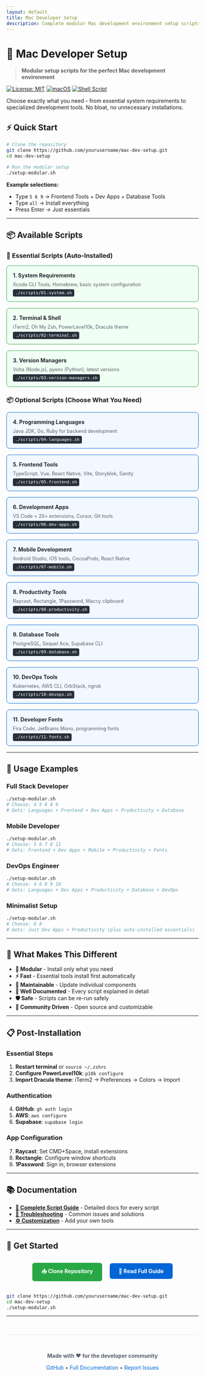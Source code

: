 ```yaml
---
layout: default
title: Mac Developer Setup
description: Complete modular Mac development environment setup scripts
---
```


# 🚀 Mac Developer Setup

> **Modular setup scripts for the perfect Mac development environment**

[![License: MIT](https://img.shields.io/badge/License-MIT-yellow.svg)](https://opensource.org/licenses/MIT)
[![macOS](https://img.shields.io/badge/macOS-Compatible-brightgreen.svg)](https://www.apple.com/macos/)
[![Shell Script](https://img.shields.io/badge/Shell-Bash-blue.svg)](https://www.gnu.org/software/bash/)

Choose exactly what you need - from essential system requirements to specialized development tools. No bloat, no unnecessary installations.

## ⚡ Quick Start

```bash
# Clone the repository
git clone https://github.com/yourusername/mac-dev-setup.git
cd mac-dev-setup

# Run the modular setup
./setup-modular.sh
```

**Example selections:**
- Type `5 6 9` → Frontend Tools + Dev Apps + Database Tools
- Type `all` → Install everything  
- Press Enter → Just essentials

---

## 📦 Available Scripts

### 🔧 Essential Scripts (Auto-Installed)
<div class="script-grid">
  <div class="script-card essential">
    <h4>1. System Requirements</h4>
    <p>Xcode CLI Tools, Homebrew, basic system configuration</p>
    <code>./scripts/01-system.sh</code>
  </div>
  
  <div class="script-card essential">
    <h4>2. Terminal & Shell</h4>
    <p>iTerm2, Oh My Zsh, PowerLevel10k, Dracula theme</p>
    <code>./scripts/02-terminal.sh</code>
  </div>
  
  <div class="script-card essential">
    <h4>3. Version Managers</h4>
    <p>Volta (Node.js), pyenv (Python), latest versions</p>
    <code>./scripts/03-version-managers.sh</code>
  </div>
</div>

### 📦 Optional Scripts (Choose What You Need)
<div class="script-grid">
  <div class="script-card optional">
    <h4>4. Programming Languages</h4>
    <p>Java JDK, Go, Ruby for backend development</p>
    <code>./scripts/04-languages.sh</code>
  </div>
  
  <div class="script-card optional">
    <h4>5. Frontend Tools</h4>
    <p>TypeScript, Vue, React Native, Vite, Storyblok, Sanity</p>
    <code>./scripts/05-frontend.sh</code>
  </div>
  
  <div class="script-card optional">
    <h4>6. Development Apps</h4>
    <p>VS Code + 20+ extensions, Cursor, Git tools</p>
    <code>./scripts/06-dev-apps.sh</code>
  </div>
  
  <div class="script-card optional">
    <h4>7. Mobile Development</h4>
    <p>Android Studio, iOS tools, CocoaPods, React Native</p>
    <code>./scripts/07-mobile.sh</code>
  </div>
  
  <div class="script-card optional">
    <h4>8. Productivity Tools</h4>
    <p>Raycast, Rectangle, 1Password, Maccy clipboard</p>
    <code>./scripts/08-productivity.sh</code>
  </div>
  
  <div class="script-card optional">
    <h4>9. Database Tools</h4>
    <p>PostgreSQL, Sequel Ace, Supabase CLI</p>
    <code>./scripts/09-database.sh</code>
  </div>
  
  <div class="script-card optional">
    <h4>10. DevOps Tools</h4>
    <p>Kubernetes, AWS CLI, OrbStack, ngrok</p>
    <code>./scripts/10-devops.sh</code>
  </div>
  
  <div class="script-card optional">
    <h4>11. Developer Fonts</h4>
    <p>Fira Code, JetBrains Mono, programming fonts</p>
    <code>./scripts/11-fonts.sh</code>
  </div>
</div>

---

## 🎯 Usage Examples

### Full Stack Developer
```bash
./setup-modular.sh
# Choose: 4 5 6 8 9
# Gets: Languages + Frontend + Dev Apps + Productivity + Database
```

### Mobile Developer  
```bash
./setup-modular.sh
# Choose: 5 6 7 8 11
# Gets: Frontend + Dev Apps + Mobile + Productivity + Fonts
```

### DevOps Engineer
```bash
./setup-modular.sh
# Choose: 4 6 8 9 10
# Gets: Languages + Dev Apps + Productivity + Database + DevOps
```

### Minimalist Setup
```bash
./setup-modular.sh
# Choose: 6 8
# Gets: Just Dev Apps + Productivity (plus auto-installed essentials)
```

---

## 🔧 What Makes This Different

- **🎯 Modular** - Install only what you need
- **⚡ Fast** - Essential tools install first automatically  
- **🔄 Maintainable** - Update individual components
- **📖 Well Documented** - Every script explained in detail
- **🛡️ Safe** - Scripts can be re-run safely
- **🤝 Community Driven** - Open source and customizable

---

## 📋 Post-Installation

### Essential Steps
1. **Restart terminal** or `source ~/.zshrc`
2. **Configure PowerLevel10k**: `p10k configure` 
3. **Import Dracula theme**: iTerm2 → Preferences → Colors → Import

### Authentication
4. **GitHub**: `gh auth login`
5. **AWS**: `aws configure` 
6. **Supabase**: `supabase login`

### App Configuration
7. **Raycast**: Set CMD+Space, install extensions
8. **Rectangle**: Configure window shortcuts
9. **1Password**: Sign in, browser extensions

---

## 📚 Documentation

- **[📖 Complete Script Guide](script-guide.html)** - Detailed docs for every script
- **[🔧 Troubleshooting](script-guide.html#troubleshooting)** - Common issues and solutions  
- **[⚙️ Customization](script-guide.html#customization)** - Add your own tools

---

## 🚀 Get Started

<div class="cta-section">
  <a href="https://github.com/yourusername/mac-dev-setup" class="cta-button primary">
    📥 Clone Repository
  </a>
  
  <a href="script-guide.html" class="cta-button secondary">
    📖 Read Full Guide
  </a>
</div>

```bash
git clone https://github.com/yourusername/mac-dev-setup.git
cd mac-dev-setup
./setup-modular.sh
```

---

<div class="footer">
  <p><strong>Made with ❤️ for the developer community</strong></p>
  <p>
    <a href="https://github.com/yourusername/mac-dev-setup">GitHub</a> •
    <a href="script-guide.html">Full Documentation</a> •
    <a href="https://github.com/yourusername/mac-dev-setup/issues">Report Issues</a>
  </p>
</div>

<style>
.script-grid {
  display: grid;
  grid-template-columns: repeat(auto-fit, minmax(300px, 1fr));
  gap: 1rem;
  margin: 1rem 0;
}

.script-card {
  border: 1px solid #e1e4e8;
  border-radius: 8px;
  padding: 1rem;
  background: #f6f8fa;
}

.script-card.essential {
  border-color: #28a745;
  background: #f0fff4;
}

.script-card.optional {
  border-color: #0366d6;
  background: #f1f8ff;
}

.script-card h4 {
  margin: 0 0 0.5rem 0;
  color: #24292e;
}

.script-card p {
  margin: 0 0 0.5rem 0;
  color: #586069;
  font-size: 0.9em;
}

.script-card code {
  background: #27303a;
  color: #fff;
  padding: 0.2rem 0.4rem;
  border-radius: 4px;
  font-size: 0.8em;
}

.cta-section {
  text-align: center;
  margin: 2rem 0;
}

.cta-button {
  display: inline-block;
  padding: 12px 24px;
  margin: 0 8px;
  border-radius: 6px;
  text-decoration: none;
  font-weight: bold;
  transition: all 0.2s;
}

.cta-button.primary {
  background: #28a745;
  color: white;
}

.cta-button.secondary {
  background: #0366d6;
  color: white;
}

.cta-button:hover {
  transform: translateY(-2px);
  box-shadow: 0 4px 8px rgba(0,0,0,0.1);
}

.footer {
  text-align: center;
  margin-top: 3rem;
  padding: 2rem 0;
  border-top: 1px solid #e1e4e8;
  color: #586069;
}

.footer a {
  color: #0366d6;
  text-decoration: none;
}

.footer a:hover {
  text-decoration: underline;
}
</style>